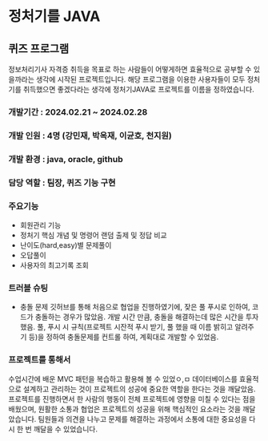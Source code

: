# 정처기를 JAVA
## 퀴즈 프로그램
정보처리기사 자격증 취득을 목표로 하는 사람들이 어떻게하면 효율적으로 공부할 수 있을까라는 생각에 시작된 프로젝트입니다.
해당 프로그램을 이용한 사용자들이 모두 정처기를 취득했으면 좋겠다라는 생각에 정처기JAVA로 프로젝트를 이름을 정하였습니다.

### 개발기간 : 2024.02.21 ~ 2024.02.28
### 개발 인원 : 4명 (강민재, 박옥재, 이균호, 천지원)
### 개발 환경 : java, oracle, github
### 담당 역할 : 팀장, 퀴즈 기능 구현

###  주요기능
- 회원관리 기능
- 정처기 핵심 개념 및 명령어 랜덤 출제 및 정답 비교
- 난이도(hard,easy)별 문제풀이
- 오답풀이
- 사용자의 최고기록 조회

### 트러블 슈팅
- 충돌 문제
깃허브를 통해 처음으로 협업을 진행하였기에, 잦은 풀 푸시로 인하여, 코드가 충돌하는 경우가 많았음.
개발 시간 만큼, 충돌을 해결하는데 많은 시간을 투자했음.
풀, 푸시 시 규칙(프로젝트 시잔적 푸시 받기, 풀 했을 때 이름 밝히고 알려주기 등)을 정하여 충돌문제를 컨트롤 하여, 계획대로
개발할 수 있었음.

### 프로젝트를 통해서
수업시간에 배운 MVC 패턴을 복습하고 활용해 볼 수 있었ㅇ,ㅁ
데이터베이스를 효율적으로 설계하고 관리하는 것이 프로젝트의 성공에 중요한 역할을 한다는 것을 깨달았음.
프로젝트를 진행하면서 한 사람의 행동이 전체 프로젝트에 영향을 미칠 수 있다는 점을 배웠으며,
원활한 소통과 협업은 프로젝트의 성공을 위해 핵심적인 요소라는 것을 깨달았습니다. 
팀원들과 의견을 나누고 문제를 해결하는 과정에서 소통에 대한 중요성을 다시 한 번 깨달을 수 있었습니다.
